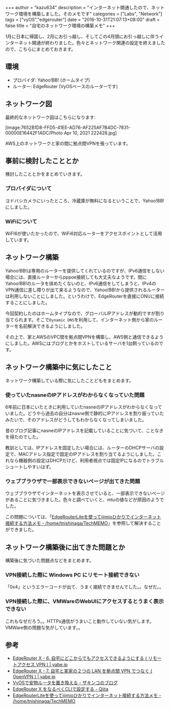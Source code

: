 +++
author = "kazu634"
description = "インターネット開通したので、ネットワーク環境を構築しました。そのメモです"
categories = ["Labs", "Network"]
tags = ["vyOS","edgerouter"]
date = "2016-10-31T21:07:13+08:00"
draft = false
title = "自宅のネットワーク環境の構築メモ"
+++

1月に日本に帰国し、2月にお引っ越し、そしてこの4月頭にお引っ越しに伴うインターネット開通が終わりました。色々とネットワーク関連の設定を終えましたので、こちらにまとめておきます。

## 環境
- プロバイダ: Yahoo!BB! (ホームタイプ)
- ルーター: EdgeRouter (VyOSベースのルーターです)

## ネットワーク図
最終的なネットワーク図はこちらになります:

[image:7652B1D8-FFD5-41EE-AD76-AF225AF7B4DC-7831-00000E16442F1ADC/Photo Apr 10, 2021 222428.jpg]

AWS上のネットワークと家の間に拠点間VPNを張っています。

## 事前に検討したこととか
検討したこととかをまとめていきます。

### プロバイダについて
ヨドバシカメラにいったところ、冷蔵庫が無料になるということで、Yahoo!BB!にしました。

### WiFiについて
WiFI6が使いたかったので、WiFi6対応ルーターをアクセスポイントとして活用しています。

## ネットワーク構築
Yahoo!BB!は専用のルーターを提供してくれているのですが、IPv6通信をしない場合には、直接ルーターからpppoe接続しても大丈夫なようです。間にYahoo!BB!のルータを挟めたくないのと、IPv6通信をしてしまうと、IPv4のVPN通信に差し障りが出て来るようなので、Yahoo!BB!から提供されるルーターは利用しないことにしました。というわけで、EdgeRouterを直接にONUに接続することにしました。

今回契約したのはホームタイプなので、グローバルIPアドレスが動的ですが割り当てられます。そこで`Dynamic DNS`を利用して、インターネット側から家のルーターを名前解決できるようにしました。

その上で、家とAWSのVPC間を拠点間VPNを構築し、AWS側と通信できるようにしました。AWSにはブログとかをホストしているサーバを1台飼っているのです。

## ネットワーク構築中に気にしたこと
ネットワーク構築している際に気にしたことどもをまとめます。

### 使っていたnasneのIPアドレスがわからなくなっていた問題
6年前に日本にいたときに利用していたnasneのIPアドレスがわからなくなっていました。どうやら過去の自分はnasne側で静的にIPアドレスを割り振っていたみたいで、そのアドレスがどうしてもわからなくなってしまいました。

昔のブログ記事にnasneのIPアドレスを記載していることに気づいて、ことなきを得たのでした。

教訓としては、IPアドレスを固定したい場合には、ルーターのDHCPサーバの設定で、MACアドレス指定で固定のIPアドレスを割り当てるようにしました。これなら機器側の設定はDHCPだけど、利用者視点では固定IPになるのでトラブルシュートしやすいはず。

### ウェブブラウザで一部表示できないページが出てきた問題
ウェブブラウザでインターネットを表示させていると、一部表示できないページがあることに気づきました。色々と調べていくと、mtuの値などが原因のようでした。

この問題については、「[EdgeRouterLiteを使ってiijmioひかりでインターネット接続する方法メモ - /home/tnishinaga/TechMEMO](https://tnishinaga.hatenablog.com/entry/2015/05/07/035448)」を参照して解決することができました。

## ネットワーク構築後に出てきた問題とか
構築後に気づいた問題点などをまとめます。

### VPN接続した際に Windows PC にリモート接続できない
「0x4」というエラーコードが出て、うまく接続できませんでした。。なぜだ。。

### VPN接続した際に、VMWareのWebUIにアクセスするとうまく表示できない
これもなぜだろう。。HTTPs通信がうまいこと動作していない気がします。VMWare側の問題な気がしています。。

## 参考
- [EdgeRouter X - 6. 自宅にどこからでもアクセスできるようにする ( リモートアクセス VPN ) | yabe.jp](https://yabe.jp/gadgets/edgerouter-x-06-l2tp/)
- [EdgeRouter X - 7. 自宅と実家の２つの LAN を拠点間 VPN でつなぐ ( OpenVPN ) | yabe.jp](https://yabe.jp/gadgets/edgerouter-x-07-site-to-site-openvpn/)
- [VyOSで安物ルータを置き換える - ザキンコのブログ](https://zakinco.hatenablog.com/entry/2018/11/20/171717)
- [EdgeRouter X をなるべくCLIで設定する - Qiita](https://qiita.com/maiani/items/08dbfbd9e6663da86079#firewall%E3%81%AE%E8%A8%AD%E5%AE%9A)
- [EdgeRouterLiteを使ってiijmioひかりでインターネット接続する方法メモ - /home/tnishinaga/TechMEMO](https://tnishinaga.hatenablog.com/entry/2015/05/07/035448)

